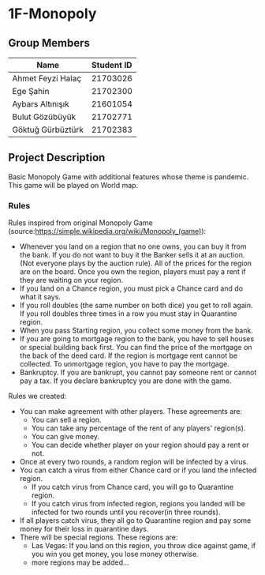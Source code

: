 # 1F-Monopoly

## Group Members

| Name | Student ID |
| ---- | ---------- |
| Ahmet Feyzi Halaç | 21703026 |
| Ege Şahin | 21702300 | 
| Aybars Altınışık | 21601054 |
| Bulut Gözübüyük | 21702771 |
| Göktuğ Gürbüztürk | 21702383 |

## Project Description

Basic Monopoly Game with additional features whose theme is pandemic. This game will be played on World map.

### Rules
Rules inspired from original Monopoly Game (source:https://simple.wikipedia.org/wiki/Monopoly_(game)):
- Whenever you land on a region that no one owns, you can buy it from the bank. If you do not want to buy it the Banker sells it at an auction. (Not everyone plays by the auction rule). All of the prices for the region are on the board. Once you own the region, players must pay a rent if they are waiting on your region.
- If you land on a Chance region, you must pick a Chance card and do what it says.
- If you roll doubles (the same number on both dice) you get to roll again. If you roll doubles three times in a row you must stay in Quarantine region.
- When you pass Starting region, you collect some money from the bank.
- If you are going to mortgage region to the bank, you have to sell houses or special building back first. You can find the price of the mortgage on the back of the deed card. If the region is mortgage rent cannot be collected. To unmortgage region, you have to pay the mortgage.
- Bankruptcy. If you are bankrupt, you cannot pay someone rent or cannot pay a tax. If you declare bankruptcy you are done with the game.

Rules we created:
- You can make agreement with other players. These agreements are:
    - You can sell a region.
    - You can take any percentage of the rent of any players' region(s).
    - You can give money.
    - You can decide whether player on your region should pay a rent or not.
- Once at every two rounds, a random region will be infected by a virus.
- You can catch a virus from either Chance card or if you land the infected region.  
    - If you catch virus from Chance card, you will go to Quarantine region.  
    - If you catch virus from infected region, regions you landed will be infected for two rounds until you recover(in three rounds).
- If all players catch virus, they all go to Quarantine region and pay some money for their loss in quarantine days.
- There will be special regions. These regions are:
    - Las Vegas: If you land on this region, you throw dice against game, if you win you get money, you lose money otherwise.
    - more regions may be added...
